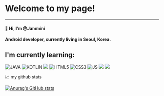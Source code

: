 # Welcome to my page!
---
#### 👋 Hi, I’m @Jammini

#### Android developer, currently living in Seoul, Korea.

## I'm currently learning:
![JAVA](https://img.shields.io/badge/java-007396?style=for-the-badge&logo=java&logoColor=white)
![KOTLIN](https://img.shields.io/badge/-kotlin-violet?style=for-the-badge&logo=kotlin)
<img src="https://img.shields.io/badge/spring-6DB33F?style=for-the-badge&logo=spring&logoColor=white"> 
![HTML5](https://img.shields.io/badge/-HTML5-red?style=for-the-badge&logo=html5&logoColor=white)
![CSS3](https://img.shields.io/badge/-CSS3-blue?style=for-the-badge&logo=css3)
![JS](https://img.shields.io/badge/-javascript-yellow?style=for-the-badge&logo=javascript&logoColor=black&labelColor=CCCC00)
<img src="https://img.shields.io/badge/github-181717?style=for-the-badge&logo=github&logoColor=white">
<img src="https://img.shields.io/badge/git-F05032?style=for-the-badge&logo=git&logoColor=white">


<!-- - 👀 I’m interested in ...
- 🌱 I’m currently learning ...
- 💞️ I’m looking to collaborate on ...
- 📫 How to reach me ... -->

<!---
Jammini/Jammini is a ✨ special ✨ repository because its `README.md` (this file) appears on your GitHub profile.
You can click the Preview link to take a look at your changes.
--->
📈 my github stats

[![Anurag's GitHub stats](https://github-readme-stats.vercel.app/api?username=Jammini&count_private=true&show_icons=true)](https://github.com/anuraghazra/github-readme-stats)
